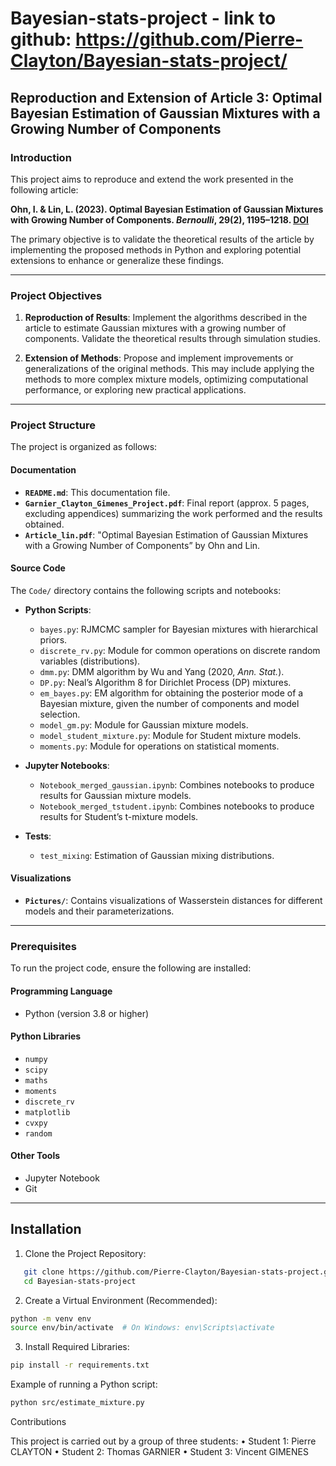 # Bayesian-stats-project - link to github: https://github.com/Pierre-Clayton/Bayesian-stats-project/

## Reproduction and Extension of Article 3: Optimal Bayesian Estimation of Gaussian Mixtures with a Growing Number of Components

### Introduction

This project aims to reproduce and extend the work presented in the following article:

**Ohn, I. & Lin, L. (2023). Optimal Bayesian Estimation of Gaussian Mixtures with Growing Number of Components. _Bernoulli_, 29(2), 1195–1218. [DOI](https://doi.org/10.3150/22-BEJ1495)**

The primary objective is to validate the theoretical results of the article by implementing the proposed methods in Python and exploring potential extensions to enhance or generalize these findings.

---

### Project Objectives

1. **Reproduction of Results**: Implement the algorithms described in the article to estimate Gaussian mixtures with a growing number of components. Validate the theoretical results through simulation studies.

2. **Extension of Methods**: Propose and implement improvements or generalizations of the original methods. This may include applying the methods to more complex mixture models, optimizing computational performance, or exploring new practical applications.

---

### Project Structure

The project is organized as follows:

#### Documentation
- **`README.md`**: This documentation file.
- **`Garnier_Clayton_Gimenes_Project.pdf`**: Final report (approx. 5 pages, excluding appendices) summarizing the work performed and the results obtained.
- **`Article_lin.pdf`**: "Optimal Bayesian Estimation of Gaussian Mixtures with a Growing Number of Components” by Ohn and Lin.

#### Source Code
The `Code/` directory contains the following scripts and notebooks:
- **Python Scripts**:
  - `bayes.py`: RJMCMC sampler for Bayesian mixtures with hierarchical priors.
  - `discrete_rv.py`: Module for common operations on discrete random variables (distributions).
  - `dmm.py`: DMM algorithm by Wu and Yang (2020, *Ann. Stat.*).
  - `DP.py`: Neal’s Algorithm 8 for Dirichlet Process (DP) mixtures.
  - `em_bayes.py`: EM algorithm for obtaining the posterior mode of a Bayesian mixture, given the number of components and model selection.
  - `model_gm.py`: Module for Gaussian mixture models.
  - `model_student_mixture.py`: Module for Student mixture models.
  - `moments.py`: Module for operations on statistical moments.

- **Jupyter Notebooks**:
  - `Notebook_merged_gaussian.ipynb`: Combines notebooks to produce results for Gaussian mixture models.
  - `Notebook_merged_tstudent.ipynb`: Combines notebooks to produce results for Student’s t-mixture models.

- **Tests**:
  - `test_mixing`: Estimation of Gaussian mixing distributions.

#### Visualizations
- **`Pictures/`**: Contains visualizations of Wasserstein distances for different models and their parameterizations.

---

### Prerequisites

To run the project code, ensure the following are installed:

#### Programming Language
- Python (version 3.8 or higher)

#### Python Libraries
- `numpy`
- `scipy`
- `maths`
- `moments`
- `discrete_rv`
- `matplotlib`
- `cvxpy`
- `random`

#### Other Tools
- Jupyter Notebook
- Git

---

## Installation

1. Clone the Project Repository:
```bash
   git clone https://github.com/Pierre-Clayton/Bayesian-stats-project.git
   cd Bayesian-stats-project
```

2.	Create a Virtual Environment (Recommended):
```bash
python -m venv env
source env/bin/activate  # On Windows: env\Scripts\activate
```

3.	Install Required Libraries:
```bash
pip install -r requirements.txt
```

Example of running a Python script:
```bash
python src/estimate_mixture.py
```
Contributions

This project is carried out by a group of three students:
	•	Student 1: Pierre CLAYTON 
	•	Student 2: Thomas GARNIER 
	•	Student 3: Vincent GIMENES


